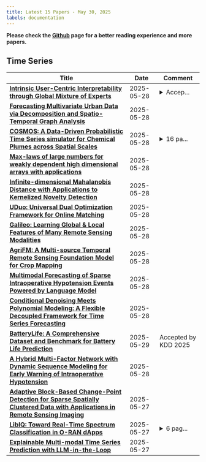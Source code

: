 ```yaml
---
title: Latest 15 Papers - May 30, 2025
labels: documentation
---
```

**Please check the [Github](https://github.com/ke1ewang/DailyArXiv) page for a better reading experience and more papers.**

## Time Series
| **Title** | **Date** | **Comment** |
| --- | --- | --- |
| **[Intrinsic User-Centric Interpretability through Global Mixture of Experts](http://arxiv.org/abs/2402.02933v4)** | 2025-05-28 | <details><summary>Accep...</summary><p>Accepted as a full paper at ICLR 2025 (top 5% of scores) in Singapore</p></details> |
| **[Forecasting Multivariate Urban Data via Decomposition and Spatio-Temporal Graph Analysis](http://arxiv.org/abs/2505.22474v1)** | 2025-05-28 |  |
| **[COSMOS: A Data-Driven Probabilistic Time Series simulator for Chemical Plumes across Spatial Scales](http://arxiv.org/abs/2505.22436v1)** | 2025-05-28 | <details><summary>16 pa...</summary><p>16 pages, 4 primary figures</p></details> |
| **[Max-laws of large numbers for weakly dependent high dimensional arrays with applications](http://arxiv.org/abs/2505.22423v1)** | 2025-05-28 |  |
| **[Infinite-dimensional Mahalanobis Distance with Applications to Kernelized Novelty Detection](http://arxiv.org/abs/2407.11873v2)** | 2025-05-28 |  |
| **[UDuo: Universal Dual Optimization Framework for Online Matching](http://arxiv.org/abs/2505.22243v1)** | 2025-05-28 |  |
| **[Galileo: Learning Global & Local Features of Many Remote Sensing Modalities](http://arxiv.org/abs/2502.09356v2)** | 2025-05-28 |  |
| **[AgriFM: A Multi-source Temporal Remote Sensing Foundation Model for Crop Mapping](http://arxiv.org/abs/2505.21357v2)** | 2025-05-28 |  |
| **[Multimodal Forecasting of Sparse Intraoperative Hypotension Events Powered by Language Model](http://arxiv.org/abs/2505.22116v1)** | 2025-05-28 |  |
| **[Conditional Denoising Meets Polynomial Modeling: A Flexible Decoupled Framework for Time Series Forecasting](http://arxiv.org/abs/2410.13253v6)** | 2025-05-28 |  |
| **[BatteryLife: A Comprehensive Dataset and Benchmark for Battery Life Prediction](http://arxiv.org/abs/2502.18807v4)** | 2025-05-29 | Accepted by KDD 2025 |
| **[A Hybrid Multi-Factor Network with Dynamic Sequence Modeling for Early Warning of Intraoperative Hypotension](http://arxiv.org/abs/2409.11064v3)** | 2025-05-28 |  |
| **[Adaptive Block-Based Change-Point Detection for Sparse Spatially Clustered Data with Applications in Remote Sensing Imaging](http://arxiv.org/abs/2505.21814v1)** | 2025-05-27 |  |
| **[LibIQ: Toward Real-Time Spectrum Classification in O-RAN dApps](http://arxiv.org/abs/2505.10537v2)** | 2025-05-27 | <details><summary>6 pag...</summary><p>6 pages, 5 figures, 2 tables</p></details> |
| **[Explainable Multi-modal Time Series Prediction with LLM-in-the-Loop](http://arxiv.org/abs/2503.01013v2)** | 2025-05-27 |  |

